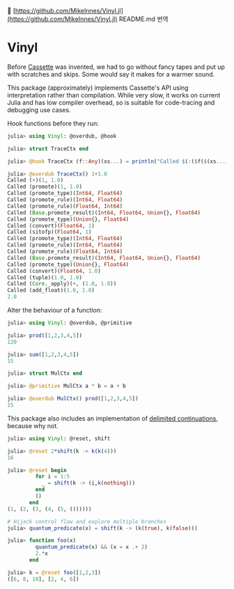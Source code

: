🦉  [https://github.com/MikeInnes/Vinyl.jl](https://github.com/MikeInnes/Vinyl.jl) README.md 번역


# Vinyl

Before [Cassette](https://github.com/jrevels/Cassette.jl/) was invented, we had to go without fancy tapes and put up with scratches and skips. Some would say it makes for a warmer sound.

This package (approximately) implements Cassette's API using interpretation rather than compilation. While very slow, it works on current Julia and has low compiler overhead, so is suitable for code-tracing and debugging use cases.

Hook functions before they run:

```julia
julia> using Vinyl: @overdub, @hook

julia> struct TraceCtx end

julia> @hook TraceCtx (f::Any)(xs...) = println("Called $(:($f($(xs...))))")

julia> @overdub TraceCtx() 1+1.0
Called (+)(1, 1.0)
Called (promote)(1, 1.0)
Called (promote_type)(Int64, Float64)
Called (promote_rule)(Int64, Float64)
Called (promote_rule)(Float64, Int64)
Called (Base.promote_result)(Int64, Float64, Union{}, Float64)
Called (promote_type)(Union{}, Float64)
Called (convert)(Float64, 1)
Called (sitofp)(Float64, 1)
Called (promote_type)(Int64, Float64)
Called (promote_rule)(Int64, Float64)
Called (promote_rule)(Float64, Int64)
Called (Base.promote_result)(Int64, Float64, Union{}, Float64)
Called (promote_type)(Union{}, Float64)
Called (convert)(Float64, 1.0)
Called (tuple)(1.0, 1.0)
Called (Core._apply)(+, (1.0, 1.0))
Called (add_float)(1.0, 1.0)
2.0
```

Alter the behaviour of a function:

```julia
julia> using Vinyl: @overdub, @primitive

julia> prod([1,2,3,4,5])
120

julia> sum([1,2,3,4,5])
15

julia> struct MulCtx end

julia> @primitive MulCtx a * b = a + b

julia> @overdub MulCtx() prod([1,2,3,4,5])
15
```

This package also includes an implementation of [delimited continuations](https://en.wikipedia.org/wiki/Delimited_continuation), because why not.

```julia
julia> using Vinyl: @reset, shift

julia> @reset 2*shift(k -> k(k(4)))
16

julia> @reset begin
         for i = 1:5
           _ = shift(k -> (i,k(nothing)))
         end
         ()
       end
(1, (2, (3, (4, (5, ())))))

# Hijack control flow and explore multiple branches
julia> quantum_predicate(x) = shift(k -> (k(true), k(false)))

julia> function foo(x)
         quantum_predicate(x) && (x = x .+ 2)
         2.*x
       end

julia> k = @reset foo([1,2,3])
([6, 8, 10], [2, 4, 6])
```
